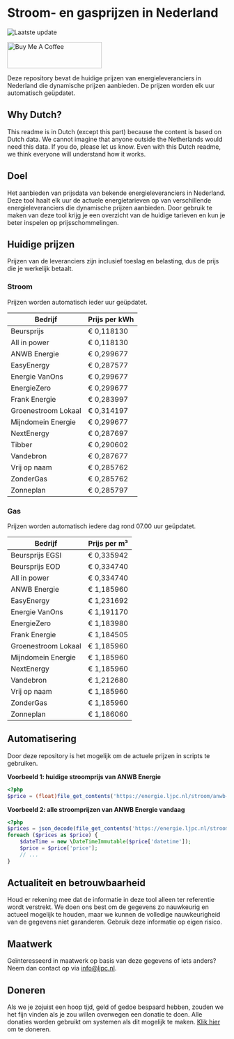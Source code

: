 # Stroom- en gasprijzen in Nederland

![Laatste update](https://img.shields.io/badge/laatste%20update-2025--08--01%2020%3A00%20CET-brightgreen)

<a href="https://www.buymeacoffee.com/Lars-" target="_blank"><img src="https://cdn.buymeacoffee.com/buttons/v2/default-orange.png" alt="Buy Me A Coffee" height="60" style="height: 60px !important;width: 217px !important;" ></a>

Deze repository bevat de huidige prijzen van energieleveranciers in Nederland die dynamische prijzen aanbieden. De prijzen worden elk uur automatisch geüpdatet.

## Why Dutch?

This readme is in Dutch (except this part) because the content is based on Dutch data. We cannot imagine that anyone outside the Netherlands would need this data. If you do, please let us know. Even with this Dutch readme, we think
everyone will understand how it works.

## Doel

Het aanbieden van prijsdata van bekende energieleveranciers in Nederland. Deze tool haalt elk uur de actuele energietarieven op van verschillende energieleveranciers die dynamische prijzen aanbieden. Door gebruik te maken van deze tool
krijg je een overzicht van de huidige tarieven en kun je beter inspelen op prijsschommelingen.

## Huidige prijzen

Prijzen van de leveranciers zijn inclusief toeslag en belasting, dus de prijs die je werkelijk betaalt.

### Stroom

Prijzen worden automatisch ieder uur geüpdatet.

 Bedrijf | Prijs per kWh 
---------|---------------
Beursprijs | € 0,118130
All in power | € 0,118130
ANWB Energie | € 0,299677
EasyEnergy | € 0,287577
Energie VanOns | € 0,299677
EnergieZero | € 0,299677
Frank Energie | € 0,283997
Groenestroom Lokaal | € 0,314197
Mijndomein Energie | € 0,299677
NextEnergy | € 0,287697
Tibber | € 0,290602
Vandebron | € 0,287677
Vrij op naam | € 0,285762
ZonderGas | € 0,285762
Zonneplan | € 0,285797


### Gas

Prijzen worden automatisch iedere dag rond 07.00 uur geüpdatet.

 Bedrijf | Prijs per m³ 
---------|--------------
Beursprijs EGSI | € 0,335942
Beursprijs EOD | € 0,334740
All in power | € 0,334740
ANWB Energie | € 1,185960
EasyEnergy | € 1,231692
Energie VanOns | € 1,191170
EnergieZero | € 1,183980
Frank Energie | € 1,184505
Groenestroom Lokaal | € 1,185960
Mijndomein Energie | € 1,185960
NextEnergy | € 1,185960
Vandebron | € 1,212680
Vrij op naam | € 1,185960
ZonderGas | € 1,185960
Zonneplan | € 1,186060


## Automatisering

Door deze repository is het mogelijk om de actuele prijzen in scripts te gebruiken.

**Voorbeeld 1: huidige stroomprijs van ANWB Energie**

```php
<?php
$price = (float)file_get_contents('https://energie.ljpc.nl/stroom/anwb-energie-nu.txt');

```

**Voorbeeld 2: alle stroomprijzen van ANWB Energie vandaag**

```php
<?php
$prices = json_decode(file_get_contents('https://energie.ljpc.nl/stroom/all-in-power-vandaag.json'),true);
foreach ($prices as $price) {
    $dateTime = new \DateTimeImmutable($price['datetime']);
    $price = $price['price'];
    // ...
}
```

## Actualiteit en betrouwbaarheid

Houd er rekening mee dat de informatie in deze tool alleen ter referentie wordt verstrekt. We doen ons best om de gegevens zo nauwkeurig en actueel mogelijk te houden, maar we kunnen de volledige nauwkeurigheid van de gegevens niet
garanderen. Gebruik deze informatie op eigen risico.

## Maatwerk

Geïnteresseerd in maatwerk op basis van deze gegevens of iets anders? Neem dan contact op
via [info@ljpc.nl](mailto:info@ljpc.nl?subject=Energie%20prijzen).

## Doneren

Als we je zojuist een hoop tijd, geld of gedoe bespaard hebben, zouden we het fijn vinden als je zou willen overwegen een
donatie te doen. Alle donaties worden gebruikt om systemen als dit mogelijk te
maken. [Klik hier](https://www.buymeacoffee.com/Lars-) om te doneren.
